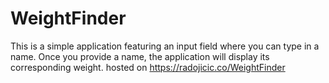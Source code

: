 # WeightFinder
This is a simple application featuring an input field where you can type in a name. Once you provide a name, the application will display its corresponding weight.
hosted on https://radojicic.co/WeightFinder
